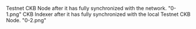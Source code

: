 Testnet CKB Node after it has fully synchronized with the network. "0-1.png"
CKB Indexer after it has fully synchronized with the local Testnet CKB Node. "0-2.png"
